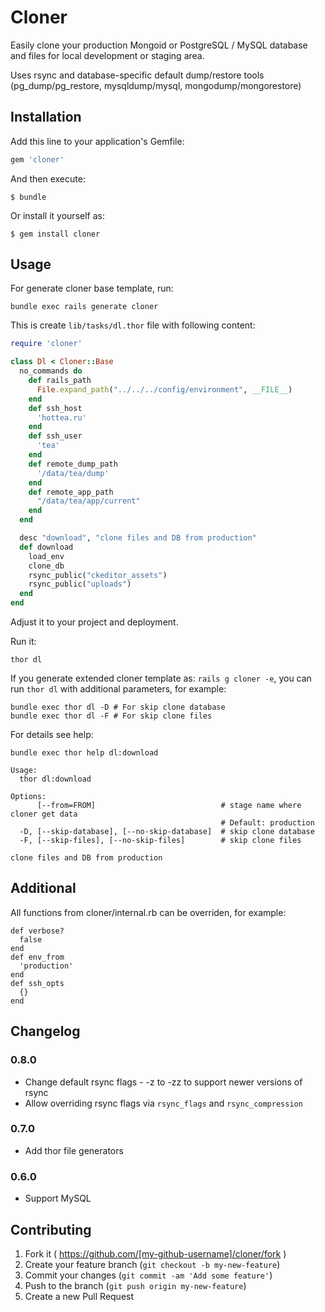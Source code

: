 # Cloner

Easily clone your production Mongoid or PostgreSQL / MySQL database and files for local development or staging area.

Uses rsync and database-specific default dump/restore tools (pg_dump/pg_restore, mysqldump/mysql, mongodump/mongorestore)


## Installation

Add this line to your application's Gemfile:

```ruby
gem 'cloner'
```

And then execute:

    $ bundle

Or install it yourself as:

    $ gem install cloner

## Usage

For generate cloner base template, run:

```
bundle exec rails generate cloner
```

This is create `lib/tasks/dl.thor` file with following content:
```ruby
require 'cloner'

class Dl < Cloner::Base
  no_commands do
    def rails_path
      File.expand_path("../../../config/environment", __FILE__)
    end
    def ssh_host
      'hottea.ru'
    end
    def ssh_user
      'tea'
    end
    def remote_dump_path
      '/data/tea/dump'
    end
    def remote_app_path
      "/data/tea/app/current"
    end
  end

  desc "download", "clone files and DB from production"
  def download
    load_env
    clone_db
    rsync_public("ckeditor_assets")
    rsync_public("uploads")
  end
end
```

Adjust it to your project and deployment.

Run it:

    thor dl


If you generate extended cloner template as: `rails g cloner -e`,
you can run `thor dl` with additional parameters, for example:
```
bundle exec thor dl -D # For skip clone database
bundle exec thor dl -F # For skip clone files
```

For details see help:
```
bundle exec thor help dl:download

Usage:
  thor dl:download

Options:
      [--from=FROM]                            # stage name where cloner get data
                                               # Default: production
  -D, [--skip-database], [--no-skip-database]  # skip clone database
  -F, [--skip-files], [--no-skip-files]        # skip clone files

clone files and DB from production
```

## Additional

All functions from cloner/internal.rb can be overriden, for example:


    def verbose?
      false
    end
    def env_from
      'production'
    end
    def ssh_opts
      {}
    end

## Changelog

### 0.8.0

- Change default rsync flags - -z to -zz to support newer versions of rsync
- Allow overriding rsync flags via ```rsync_flags``` and ```rsync_compression```

### 0.7.0

- Add thor file generators

### 0.6.0

- Support MySQL

## Contributing

1. Fork it ( https://github.com/[my-github-username]/cloner/fork )
2. Create your feature branch (`git checkout -b my-new-feature`)
3. Commit your changes (`git commit -am 'Add some feature'`)
4. Push to the branch (`git push origin my-new-feature`)
5. Create a new Pull Request
